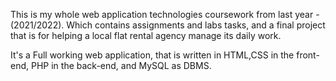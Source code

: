 This is my whole web application technologies coursework from last year - (2021/2022). Which contains assignments and labs tasks, and a final project that is for helping a local flat rental agency manage its daily work.

It's a Full working web application, that is written in HTML,CSS in the front-end, PHP in the back-end, and MySQL as DBMS.
